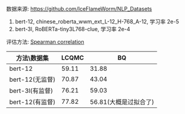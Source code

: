 数据来源: https://github.com/IceFlameWorm/NLP_Datasets

1. bert-12, chinese_roberta_wwm_ext_L-12_H-768_A-12, 学习率 2e-5
2. bert-3l, RoBERTa-tiny3L768-clue, 学习率 2e-4

评估方法: [Spearman correlation](https://docs.scipy.org/doc/scipy/reference/generated/scipy.stats.spearmanr.html)

| 方法\数据集     | LCQMC | BQ                    |
| --------------- | ----- | --------------------- |
| bert-12         | 59.11 | 31.88                 |
| bert-12(无监督) | 70.87 | 43.04                 |
| bert-3l(有监督) | 76.21 | 59.03                 |
| bert-12(有监督) | 77.82 | 56.81(大概是过拟合了) |
